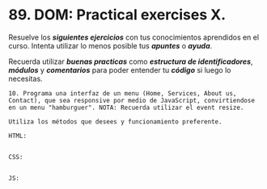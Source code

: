 # 89. DOM: Practical exercises X.

Resuelve los ***siguientes ejercicios*** con tus conocimientos aprendidos en el curso. Intenta utilizar lo menos posible tus ***apuntes*** o ***ayuda***.

Recuerda utilizar ***buenas practicas*** como ***estructura de identificadores***, ***módulos*** y ***comentarios*** para poder entender tu ***código*** si luego lo necesitas.


	10. Programa una interfaz de un menu (Home, Services, About us, Contact), que sea responsive por medio de JavaScript, convirtiendose en un menu "hamburguer". NOTA: Recuerda utilizar el event resize.

	Utiliza los métodos que desees y funcionamiento preferente.

	HTML:

~~~

~~~

	CSS:

~~~

~~~

	JS:

~~~

~~~